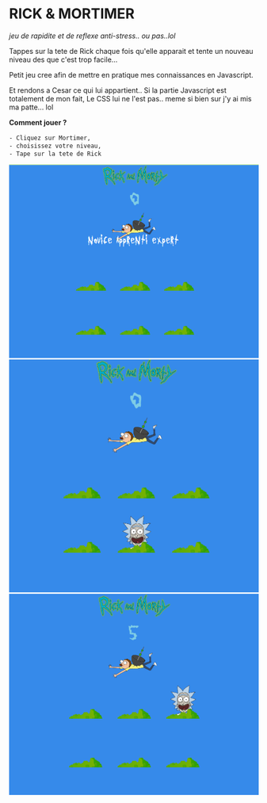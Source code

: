 # RICK & MORTIMER
*jeu de rapidite et de reflexe  anti-stress.. ou pas..lol*

Tappes sur la tete de Rick chaque fois qu'elle apparait et tente un nouveau niveau des que c'est trop facile...

Petit jeu cree afin de mettre en pratique mes connaissances en Javascript.

Et rendons a Cesar ce qui lui appartient.. Si la partie Javascript est totalement de mon fait,  Le CSS lui ne l'est pas.. meme si bien sur j'y ai mis ma patte... lol

**Comment jouer ?**

    - Cliquez sur Mortimer,
    - choisissez votre niveau,
    - Tape sur la tete de Rick 


![alt text](image.png)
![alt text](image-1.png)
![alt text](image-2.png)
